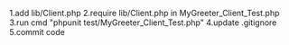 1.add lib/Client.php
2.require lib/Client.php in MyGreeter_Client_Test.php
3.run cmd "phpunit test/MyGreeter_Client_Test.php"
4.update .gitignore
5.commit code
